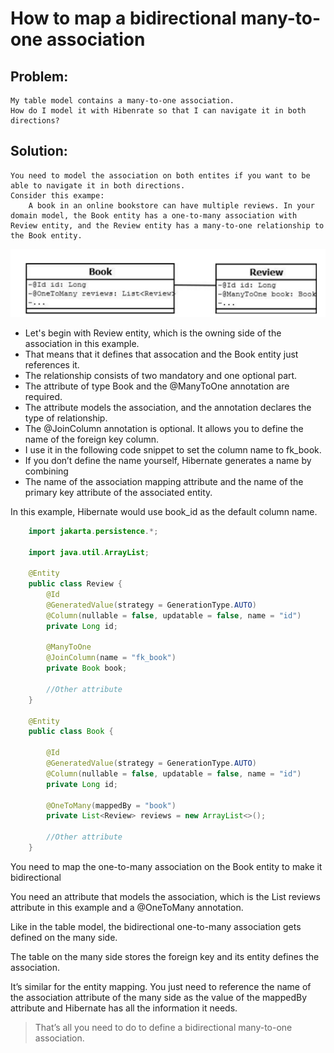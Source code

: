 # How to map a bidirectional many-to-one association
## Problem:
    My table model contains a many-to-one association.
    How do I model it with Hibenrate so that I can navigate it in both directions?
## Solution:
    You need to model the association on both entites if you want to be able to navigate it in both directions.
    Consider this exampe:
        A book in an online bookstore can have multiple reviews. In your domain model, the Book entity has a one-to-many association with Review entity, and the Review entity has a many-to-one relationship to the Book entity.
![img.png](img.png)

- Let's begin with Review entity, which is the owning side of the association in this example.
- That means that it defines that assocation and the Book entity just references it. 
- The relationship consists of two mandatory and one optional part.
- The attribute of type Book and the @ManyToOne annotation are required.
- The attribute models the association, and the annotation declares the type of relationship.
- The @JoinColumn annotation is optional. It allows you to define the name of the foreign key column.
- I use it in the following code snippet to set the column name to fk_book.
- If you don’t define the name yourself, Hibernate generates a name by combining
- The name of the association mapping attribute and the name of the primary key attribute of the associated entity.

In this example, Hibernate would use book_id as the default column name.

```java
    import jakarta.persistence.*;

    import java.util.ArrayList;
    
    @Entity
    public class Review {
        @Id
        @GeneratedValue(strategy = GenerationType.AUTO)
        @Column(nullable = false, updatable = false, name = "id")
        private Long id;
    
        @ManyToOne
        @JoinColumn(name = "fk_book")
        private Book book;
    
        //Other attribute
    }
    
    @Entity
    public class Book {
    
        @Id
        @GeneratedValue(strategy = GenerationType.AUTO)
        @Column(nullable = false, updatable = false, name = "id")
        private Long id;
    
        @OneToMany(mappedBy = "book")
        private List<Review> reviews = new ArrayList<>();
    
        //Other attribute
    }
```
You need to map the one-to-many association on the Book entity to make it bidirectional

You need an attribute that models the association, which is the List<Review> reviews attribute in this example and a @OneToMany annotation. 

Like in the table model, the bidirectional one-to-many association gets defined on the many side. 

The table on the many side stores the foreign key and its entity defines the association.

It’s similar for the entity mapping. You just need to reference the name of the association attribute of the many side as the value of the mappedBy
attribute and Hibernate has all the information it needs.

>That’s all you need to do to define a bidirectional many-to-one association.
